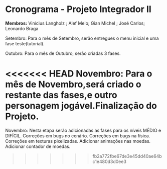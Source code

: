 ﻿# Cronograma - Projeto Integrador II

<b>Membros:</b> Vinícius Langholz ; Alef Melo; Gian Michel ; José Carlos; Leonardo Braga

Setembro: Para o mês de Setembro, serão entregues o menu inicial e uma fase teste(tutorial).

Outubro: Para o mês de Outubro, serão criadas 3 fases.

<<<<<<< HEAD
Novembro: Para o mês de Novembro,será criado o restante das fases,e outro personagem jogável.Finalização do Projeto.
=======
Novembro: Nesta etapa serão adicionadas as fases para os níveis MÉDIO e DIFÍCIL.
          Correções em bugs no cenário.
          Correções em bugs na física.
          Correções em texturas pixelizadas.
          Adicionar animações nas moedas.
          Adicionar contador de moedas.
>>>>>>> fb2a772fbe67de3e45dd40ae64bc1e480d3d0ee3
